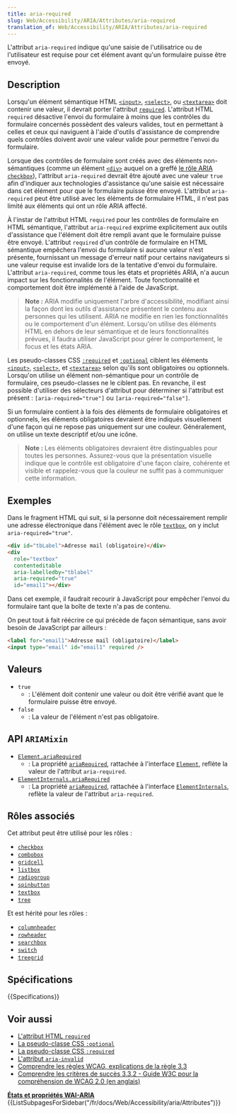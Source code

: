 ```yaml
---
title: aria-required
slug: Web/Accessibility/ARIA/Attributes/aria-required
translation_of: Web/Accessibility/ARIA/Attributes/aria-required
---
```


L'attribut `aria-required` indique qu'une saisie de l'utilisatrice ou de l'utilisateur est requise pour cet élément avant qu'un formulaire puisse être envoyé.

## Description

Lorsqu'un élément sémantique HTML [`<input>`](/fr/docs/Web/HTML/Element/input), [`<select>`](/fr/docs/Web/HTML/Element/select), ou [`<textarea>`](/fr/docs/Web/HTML/Element/Textarea) doit contenir une valeur, il devrait porter l'attribut [`required`](/fr/docs/Web/HTML/Element/input#required). L'attribut HTML `required` désactive l'envoi du formulaire à moins que les contrôles du formulaire concernés possèdent des valeurs valides, tout en permettant à celles et ceux qui naviguent à l'aide d'outils d'assistance de comprendre quels contrôles doivent avoir une valeur valide pour permettre l'envoi du formulaire.

Lorsque des contrôles de formulaire sont créés avec des éléments non-sémantiques (comme un élément [`<div>`](/fr/docs/Web/HTML/Element/div) auquel on a greffé [le rôle ARIA](/fr/docs/Web/Accessibility/ARIA/Roles) [`checkbox`](/fr/docs/Web/Accessibility/ARIA/Roles/checkbox_role)), l'attribut `aria-required` devrait être ajouté avec une valeur `true` afin d'indiquer aux technologies d'assistance qu'une saisie est nécessaire dans cet élément pour que le formulaire puisse être envoyé. L'attribut `aria-required` peut être utilisé avec les éléments de formulaire HTML, il n'est pas limité aux éléments qui ont un rôle ARIA affecté.

À l'instar de l'attribut HTML `required` pour les contrôles de formulaire en HTML sémantique, l'attribut `aria-required` exprime explicitement aux outils d'assistance que l'élément doit être rempli avant que le formulaire puisse être envoyé. L'attribut `required` d'un contrôle de formulaire en HTML sémantique empêchera l'envoi du formulaire si aucune valeur n'est présente, fournissant un message d'erreur natif pour certains navigateurs si une valeur requise est invalide lors de la tentative d'envoi du formulaire. L'attribut `aria-required`, comme tous les états et propriétés ARIA, n'a aucun impact sur les fonctionnalités de l'élément. Toute fonctionnalité et comportement doit être implémenté à l'aide de JavaScript.

> **Note :** ARIA modifie uniquement l'arbre d'accessibilité, modifiant ainsi la façon dont les outils d'assistance présentent le contenu aux personnes qui les utilisent. ARIA ne modifie en rien les fonctionnalités ou le comportement d'un élément. Lorsqu'on utilise des éléments HTML en dehors de leur sémantique et de leurs fonctionnalités prévues, il faudra utiliser JavaScript pour gérer le comportement, le focus et les états ARIA.

Les pseudo-classes CSS [`:required`](/fr/docs/Web/CSS/:required) et [`:optional`](/fr/docs/Web/CSS/:optional) ciblent les éléments [`<input>`](/fr/docs/Web/HTML/Element/input), [`<select>`](/fr/docs/Web/HTML/Element/select), et [`<textarea>`](/fr/docs/Web/HTML/Element/Textarea) selon qu'ils sont obligatoires ou optionnels. Lorsqu'on utilise un élément non-sémantique pour un contrôle de formulaire, ces pseudo-classes ne le ciblent pas. En revanche, il est possible d'utiliser des sélecteurs d'attribut pour déterminer si l'attribut est présent&nbsp;: `[aria-required="true"]` ou `[aria-required="false"]`.

Si un formulaire contient à la fois des éléments de formulaire obligatoires et optionnels, les éléments obligatoires devraient être indiqués visuellement d'une façon qui ne repose pas uniquement sur une couleur. Généralement, on utilise un texte descriptif et/ou une icône.

> **Note :** Les éléments obligatoires devraient être distinguables pour toutes les personnes. Assurez-vous que la présentation visuelle indique que le contrôle est obligatoire d'une façon claire, cohérente et visible et rappelez-vous que la couleur ne suffit pas à communiquer cette information.

## Exemples

Dans le fragment HTML qui suit, si la personne doit nécessairement remplir une adresse électronique dans l'élément avec le rôle [`textbox`](/fr/docs/Web/Accessibility/ARIA/Roles/textbox_role), on y inclut `aria-required="true"`.

```html
<div id="tbLabel">Adresse mail (obligatoire)</div>
<div
  role="textbox"
  contenteditable
  aria-labelledby="tblabel"
  aria-required="true"
  id="email1"></div>
```

Dans cet exemple, il faudrait recourir à JavaScript pour empêcher l'envoi du formulaire tant que la boîte de texte n'a pas de contenu.

On peut tout à fait réécrire ce qui précède de façon sémantique, sans avoir besoin de JavaScript par ailleurs&nbsp;:

```html
<label for="email1">Adresse mail (obligatoire)</label>
<input type="email" id="email1" required />
```

## Valeurs

- `true`
  - : L'élément doit contenir une valeur ou doit être vérifié avant que le formulaire puisse être envoyé.
- `false`
  - : La valeur de l'élément n'est pas obligatoire.

## API `ARIAMixin`

- [`Element.ariaRequired`](/fr/docs/Web/API/Element/ariaRequired)
  - : La propriété [`ariaRequired`](/fr/docs/Web/API/Element/ariaRequired), rattachée à l'interface [`Element`](/fr/docs/Web/API/Element), reflète la valeur de l'attribut `aria-required`.
- [`ElementInternals.ariaRequired`](/fr/docs/Web/API/ElementInternals/ariaRequired)
  - : La propriété [`ariaRequired`](/fr/docs/Web/API/ElementInternals/ariaRequired), rattachée à l'interface [`ElementInternals`](/fr/docs/Web/API/ElementInternals), reflète la valeur de l'attribut `aria-required`.

## Rôles associés

Cet attribut peut être utilisé pour les rôles&nbsp;:

- [`checkbox`](/fr/docs/Web/Accessibility/ARIA/Roles/checkbox_role)
- [`combobox`](/fr/docs/Web/Accessibility/ARIA/Roles/combobox_role)
- [`gridcell`](/fr/docs/Web/Accessibility/ARIA/Roles/gridcell_role)
- [`listbox`](/fr/docs/Web/Accessibility/ARIA/Roles/listbox_role)
- [`radiogroup`](/fr/docs/web/accessibility/aria/roles/radiogroup_role)
- [`spinbutton`](/fr/docs/Web/Accessibility/ARIA/Roles/spinbutton_role)
- [`textbox`](/fr/docs/Web/Accessibility/ARIA/Roles/textbox_role)
- [`tree`](/fr/docs/Web/Accessibility/ARIA/Roles/tree_role)

Et est hérité pour les rôles&nbsp;:

- [`columnheader`](/fr/docs/Web/Accessibility/ARIA/Roles/columnheader_role)
- [`rowheader`](/fr/docs/Web/Accessibility/ARIA/Roles/rowheader_role)
- [`searchbox`](/fr/docs/Web/Accessibility/ARIA/Roles/searchbox_role)
- [`switch`](/fr/docs/Web/Accessibility/ARIA/Roles/Switch_role)
- [`treegrid`](/fr/docs/Web/Accessibility/ARIA/Roles/treegrid_role)

## Spécifications

{{Specifications}}

## Voir aussi

- [L'attribut HTML `required`](/fr/docs/Web/HTML/Element/input#required)
- [La pseudo-classe CSS `:optional`](/fr/docs/Web/CSS/:optional)
- [La pseudo-classe CSS `:required`](/fr/docs/Web/CSS/:required)
- [L'attribut `aria-invalid`](/fr/docs/Web/Accessibility/ARIA/Attributes/aria-invalid)
- [Comprendre les règles WCAG, explications de la règle 3.3](/fr/docs/Web/Accessibility/Understanding_WCAG/Understandable#guideline_3.3_—_input_assistance_help_users_avoid_and_correct_mistakes)
- [Comprendre les critères de succès 3.3.2 - Guide W3C pour la compréhension de WCAG 2.0 (en anglais)](https://www.w3.org/TR/UNDERSTANDING-WCAG20/minimize-error-cues.html)

<section id="Quick_links">
<strong><a href="/fr/docs/Web/Accessibility/ARIA/Attributes">États et propriétés WAI-ARIA</a></strong>
{{ListSubpagesForSidebar("/fr/docs/Web/Accessibility/aria/Attributes")}}
</section>
